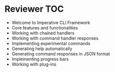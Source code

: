 # Reviewer TOC



- Welcome to Imperative CLI Framework
- Core features and functionalities
- Working with chained handlers
- Working with command handler responses
- Implementing experimental commands
- Generating help automatically
- Generating command responses in JSON format
- Implementing progress bars
- Working with plug-ins

